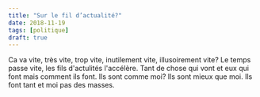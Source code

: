 ```yaml
---
title: "Sur le fil d’actualité?"
date: 2018-11-19
tags: [politique]
draft: true
---
```


Ca va vite, très vite, trop vite, inutilement vite, illusoirement vite?
Le temps passe vite, les fils d'actulités l'accélère. Tant de chose qui
vont et eux qui font mais comment ils font. Ils sont comme moi? Ils sont
mieux que moi. Ils font tant et moi pas des masses.
